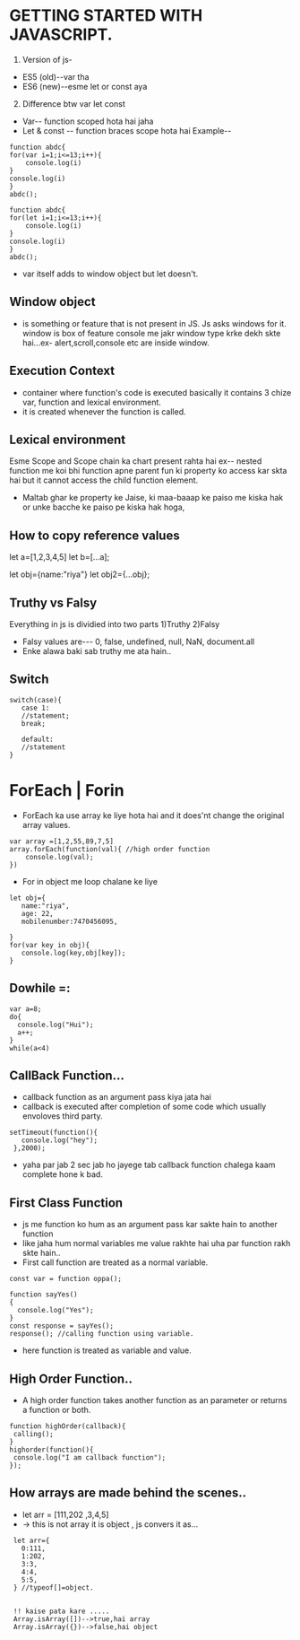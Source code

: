 # GETTING STARTED WITH JAVASCRIPT.

1. Version of js-

- ES5 (old)--var tha
- ES6 (new)--esme let or const aya

2. Difference btw var let const

- Var-- function scoped hota hai jaha
- Let & const -- function braces scope hota hai
  Example--

```
function abdc{
for(var i=1;i<=13;i++){
    console.log(i)
}
console.log(i)
}
abdc();

function abdc{
for(let i=1;i<=13;i++){
    console.log(i)
}
console.log(i)
}
abdc();
```

- var itself adds to window object but let doesn't.

## Window object

- is something or feature that is not present in JS. Js asks windows for it.
  window is box of feature console me jakr window type krke dekh skte hai...ex- alert,scroll,console etc are inside window.

## Execution Context

- container where function's code is executed basically it contains 3 chize var, function and lexical environment.
- it is created whenever the function is called.

## Lexical environment

Esme Scope and Scope chain ka chart present rahta hai ex-- nested function me koi bhi function apne parent fun ki property ko access kar skta hai but it cannot access the child function element.

- Maltab ghar ke property ke Jaise, ki maa-baaap ke paiso me kiska hak or unke bacche ke paiso pe kiska hak hoga, 

## How to copy reference values

let a=[1,2,3,4,5]
let b=[...a];

let obj={name:"riya"}
let obj2={...obj};

## Truthy vs Falsy

Everything in js is dividied into two parts 1)Truthy 2)Falsy

- Falsy values are--- 0, false, undefined, null, NaN, document.all
- Enke alawa baki sab truthy me ata hain..

## Switch

```
switch(case){
   case 1:
   //statement;
   break;

   default:
   //statement
}
```

# ForEach | Forin
* ForEach ka use array ke liye hota hai and it does'nt change the original array values.
``` 
var array =[1,2,55,89,7,5]
array.forEach(function(val){ //high order function
    console.log(val);
})
```

* For in object me loop chalane ke liye
 ```
let obj={
    name:"riya",
    age: 22,
    mobilenumber:7470456095,

 }
 for(var key in obj){
    console.log(key,obj[key]);
 }
```
## Dowhile =:
```
var a=8;
do{
  console.log("Hui");
  a++;
}
while(a<4)
```
## CallBack Function...
*  callback function as an argument pass kiya jata hai 
*  callback is executed after completion of some code which usually envoloves third party.

```
setTimeout(function(){
   console.log("hey");
 },2000);

```
* yaha par jab 2 sec jab ho jayege tab callback function chalega kaam complete hone k bad.

## First Class Function
* js me function ko hum as an argument pass kar sakte hain to another function
* like jaha hum normal variables me value rakhte hai uha par function rakh skte hain..
* First call function are treated as a normal variable.
```
const var = function oppa();

function sayYes()
{
  console.log("Yes");
}
const response = sayYes();
response(); //calling function using variable.
  ```
  * here function is treated as variable and value.

  ## High Order Function..
   * A high order function takes another function as an parameter or returns a function or both.
   ```
   function highOrder(callback){
    calling();
   }
   highorder(function(){
    console.log("I am callback function");
   });
```

  ## How arrays are made behind the scenes..
 * let arr = [111,202 ,3,4,5] 
 * -> this is not array it is object , js convers it as...
 ```
  let arr={
    0:111,
    1:202,
    3:3,
    4:4,
    5:5,
  } //typeof[]=object.

  
  !! kaise pata kare .....
  Array.isArray([])-->true,hai array
  Array.isArray({})-->false,hai object
  ```
